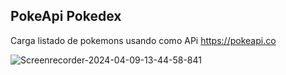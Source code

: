 ## PokeApi Pokedex

Carga listado de pokemons usando como APi https://pokeapi.co

![Screenrecorder-2024-04-09-13-44-58-841](https://github.com/NicolasAvilaB/PokeApiPokedex/assets/36216299/29463f29-092f-4b7d-86db-a8fb50a7e3c2)
